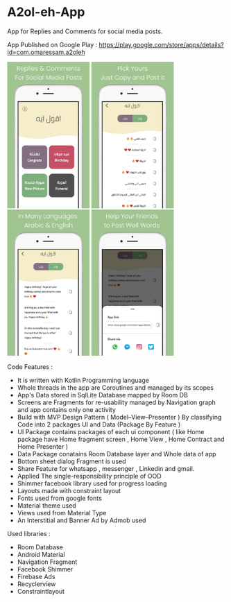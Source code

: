 # A2ol-eh-App
App for Replies and Comments for social media posts.
 
 App Published on Google Play :
https://play.google.com/store/apps/details?id=com.omaressam.a2oleh

<p float="left">
  <img src="https://github.com/omarreess/A2ol-eh-App/blob/master/screenshots/screenshot_1.png" width="190" />
  <img src="https://github.com/omarreess/A2ol-eh-App/blob/master/screenshots/screenshot_2.png" width="190" /> 
  <img src="https://github.com/omarreess/A2ol-eh-App/blob/master/screenshots/screenshot_3.png" width="190" /> 
  <img src="https://github.com/omarreess/A2ol-eh-App/blob/master/screenshots/screenshot_4.png" width="190" /> 
</p>



Code Features :
 - It is written with Kotlin Programming language 
 - Whole threads in the app are Coroutines and managed by its scopes
 - App's Data stored in SqlLite Database mapped by Room DB
 - Screens are Fragments for re-usability managed by Navigation graph and app contains only one activity 
 - Build with MVP Design Pattern ( Model–View–Presenter ) By classifying Code into 2 packages UI and Data (Package By Feature )
 - UI Package contains packages of each ui component 
  ( like Home package have Home fragment screen , Home View , Home Contract and Home Presenter )
 - Data Package conatains Room Database layer and Whole data of app
 - Bottom sheet dialog Fragment is used
 - Share Feature for whatsapp , messenger , Linkedin and gmail.
 - Applied The single-responsibility principle  of OOD
 - Shimmer facebook library used for progress loading 
 - Layouts made with constraint layout 
 - Fonts used from google fonts  
 - Material theme used 
 - Views used from Material Type 
 - An Interstitial and Banner Ad by Admob used 
 


Used libraries :
 -  Room Database
 -  Android Material
 -  Navigation Fragment
 -  Facebook Shimmer
 -  Firebase Ads
 -  Recyclerview
 -  Constraintlayout
